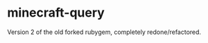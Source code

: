 minecraft-query
===============

Version 2 of the old forked rubygem, completely redone/refactored.
